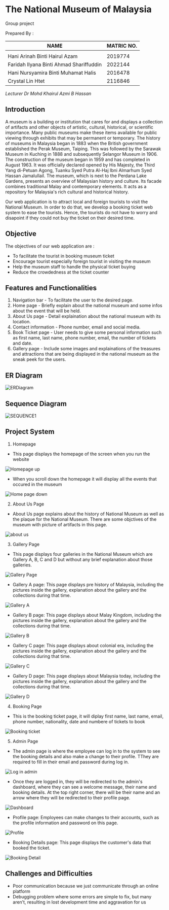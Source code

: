 # The National Museum of Malaysia

Group project

Prepared By : 

| NAME  | MATRIC NO. |
| ------------- | ------------- |
|    |   |
| Hani Arinah Binti Hairul Azam   | 2019774  |
| Faridah Ilyana Binti Ahmad Shariffuddin  | 2022144  |
|  Hani Nursyamira Binti Muhamat Halis  |  2016478 |
|  Crystal Lin Htet  |  2116846 |

*Lecturer Dr Mohd Khairul Azmi B Hassan*


## Introduction

  A museum is a building or institution that cares for and displays a collection of artifacts and other objects of artistic, cultural, historical, or scientific importance. Many public museums make these items available for public viewing through exhibits that may be permanent or temporary. The history of museums in Malaysia began in 1883 when the British government established the Perak Museum, Taiping. This was followed by the Sarawak Museum in Kuching in 1888 and subsequently Selangor Museum in 1906. The construction of the museum began in 1959 and has completed in August 1963. It was officially declared opened by His Majesty, the Third Yang di-Petuan Agong, Tuanku Syed Putra Al-Haj Ibni Almarhum Syed Hassan Jamalullail. The museum, which is next to the Perdana Lake Gardens, presents an overview of Malaysian history and culture. Its facade combines traditional Malay and contemporary elements. It acts as a repository for Malaysia's rich cultural and historical history.

Our web application is to attract local and foreign tourists to visit the National Museum. In order to do that, we develop a booking ticket web system to ease the tourists. Hence, the tourists do not have to worry and disapoint if they could not buy the ticket on their desired time. 

## Objective

The objectives of our web application are :

- To facilitate the tourist in booking museum ticket
- Encourage tourist especially foreign tourist in visiting the museum
- Help the museum staff to handle the physical ticket buying
- Reduce the crowdedness at the ticket counter

## Features and Functionalities

1. Navigation bar - To facilitate the user to the desired page.
2. Home page - Briefly explain about the national museum and some infos about the event that will be held.
3. About Us page - Detail explaination about the national museum with its location.
4. Contact information - Phone number, email and social media.
5. Book Ticket page - User needs to give some personal information such as first name, last name, phone number, email, the number of tickets and date.
6. Gallery page - Include some images and explainations of the treasures and attractions that are being displayed in the national museum as the sneak peek for the users.

## ER Diagram

![ERDiagram](https://user-images.githubusercontent.com/121481219/214176446-7e3ca0b7-39ff-4dae-a346-8c8aa4514a4b.png)

## Sequence Diagram

![SEQUENCE1](https://user-images.githubusercontent.com/121481219/213950353-29290b7a-2b0b-478b-b535-d38c09993f6b.png)

## Project System

1. Homepage

* This page displays the homepage of the screen when you run the website

![Homepage up](https://user-images.githubusercontent.com/102199659/214184446-8ff8850e-b1b7-47ac-85eb-7ae1c952610a.png)

* When you scroll down the homepage it will display all the events that occured in the museum

![Home page down](https://user-images.githubusercontent.com/102199659/214185107-4f4d6fc4-b2d5-459d-b255-450e5a4acabe.png)


2. About Us Page

* About Us page explains about the history of National Museum as well as the plaque for the National Museum. There are some objctives of the museum with picture of artifacts in this page. 

![about us](https://user-images.githubusercontent.com/121520663/214191941-ca26f395-4c56-48fe-b885-e60a766bd02e.jpg)

3. Gallery Page

* This page displays four galleries in the National Museum which are Gallery A, B, C and D but without any brief explanation about those galleries.

![Gallery Page](https://user-images.githubusercontent.com/121481219/213962092-fe732fea-b35a-4c24-9aa3-da1d93256131.jpg)

* Gallery A page: This page displays pre history of Malaysia, including the pictures inside the gallery, explanation about the gallery and the collections during that time.

![Gallery A](https://user-images.githubusercontent.com/121481219/213964244-df99065b-ad32-4881-808b-caab8a569a42.jpg)

* Gallery B page: This page displays about Malay Kingdom, including the pictures inside the gallery, explanation about the gallery and the collections during that time.

![Gallery B](https://user-images.githubusercontent.com/121481219/213964284-2f1cf0c9-9ea4-41cb-a7f2-5e1f1c58d692.jpg)

* Gallery C page: This page displays about colonial era, including the pictures inside the gallery, explanation about the gallery and the collections during that time.

![Gallery C](https://user-images.githubusercontent.com/121481219/213964368-82c079ca-3580-420b-95cf-da25c88d992d.jpg)

* Gallery D page: This page displays about Malaysia today, including the pictures inside the gallery, explanation about the gallery and the collections during that time.

![Gallery D](https://user-images.githubusercontent.com/121481219/213964428-93043724-8e55-4b7a-892f-ca4afd9fb495.jpg)

4. Booking Page

* This is the booking ticket page, it will diplay first name, last name, email, phone number, nationality, date and numbere of tickets to book

![Booking ticket](https://user-images.githubusercontent.com/102199659/214185703-ecc4682d-c474-4b2c-b322-10067b4bb083.png)


5. Admin Page

* The admin page is where the employee can log in to the system to see the booking details and also make a change to their profile. TThey are required to fill in their email and password during log in.

![Log in admin](https://user-images.githubusercontent.com/121481219/213965065-4abba076-b644-45cc-b143-c677d8b66a6d.jpg)

* Once they are logged in, they will be redirected to the admin's dashboard, where they can see a welcome message, their name and booking details. At the top right corner, there will be their name and an arrow where they will be redirected to their profile page. 

![Dashboard](https://user-images.githubusercontent.com/121481219/213965740-38707021-d61a-4ffc-9b3e-2102e1083817.jpg)

* Profile page: Employees can make changes to their accounts, such as the profile information and password on this page.

![Profile](https://user-images.githubusercontent.com/121481219/214176538-561ca189-ace5-4932-b493-60dee7140315.jpg)

* Booking Details page: This page displays the customer's data that booked the ticket.

![Booking Detail](https://user-images.githubusercontent.com/121481219/214186699-609bdf10-b8b3-4276-a8aa-2a58ee117f39.jpg)


## Challenges and Difficulties

* Poor communication because we just communicate through an online platform
* Debugging problem where some errors are simple to fix, but many aren’t, resulting in lost development time and aggravation for us
